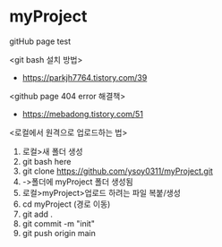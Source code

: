# myProject
gitHub page test

<git bash 설치 방법>
- https://parkjh7764.tistory.com/39

<github page 404 error 해결책>
- https://mebadong.tistory.com/51

<로컬에서 원격으로 업로드하는 법>

1. 로컬>새 폴더 생성
2. git bash here
3. git clone https://github.com/ysoy0311/myProject.git
4. ->폴더에 myProject 폴더 생성됨
5. 로컬>myProject>업로드 하려는 파일 복붙/생성
6. cd myProject (경로 이동)
7. git add .
8. git commit -m "init"
9. git push origin main
